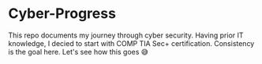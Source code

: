# Cyber-Progress
This repo documents my journey through cyber security. Having prior IT knowledge, I decied to start with COMP TIA Sec+ certification. Consistency is the goal here. Let's see how this goes 😅
